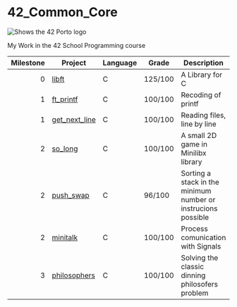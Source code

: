 # 42_Common_Core

<picture>
 <source media="(prefers-color-scheme: dark)" srcset="https://www.42porto.com/wp-content/themes/42lisboa/images/logo42_dark.svg">
 <source media="(prefers-color-scheme: light)" srcset="(https://www.42porto.com/wp-content/themes/42lisboa/images/logo42_dark.svg">
 <img alt="Shows the 42 Porto logo" src="https://www.42porto.com/wp-content/themes/42lisboa/images/logo42_dark.svg">
</picture>

My Work in the 42 School Programming course

| Milestone | Project       |Language | Grade | Description |
|----------:|---------      |---------|-------|-------------|
|          0|[libft](https://github.com/rfpoliveira/42_Libft)|C        |125/100| A Library for C |
|          1|[ft_printf](https://github.com/rfpoliveira/42_ft_printf)|C|100/100| Recoding of printf |
|          1|[get_next_line](https://github.com/rfpoliveira/ft_get_next_line)|C|100/100| Reading files, line by line |
|          2|[so_long](https://github.com/rfpoliveira/42_so_long)|C|100/100| A small 2D game in Minilibx library |
|          2|[push_swap](https://github.com/rfpoliveira/42_push_swap)|C|96/100| Sorting a stack in the minimum number or instrucions possible |
|          2|[minitalk](https://github.com/rfpoliveira/42_minitalk)|C|100/100| Process comunication with Signals |
|          3|[philosophers](https://github.com/rfpoliveira/42_philosophers)|C|100/100| Solving the classic dinning philosofers problem |
